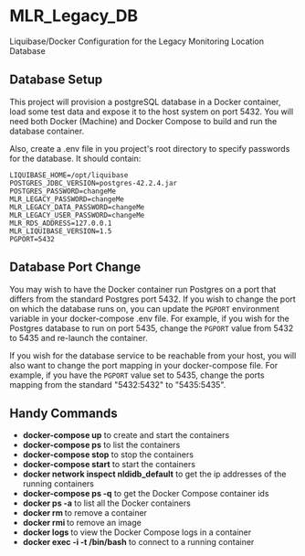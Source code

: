 # MLR_Legacy_DB
Liquibase/Docker Configuration for the Legacy Monitoring Location Database

## Database Setup
This project will provision a postgreSQL database in a Docker container, load some test data and expose it to the host system on port 5432. You will need both Docker (Machine) and Docker Compose to build and run the database container.

Also, create a .env file in you project's root directory to specify passwords for the database. It should contain:
```
LIQUIBASE_HOME=/opt/liquibase
POSTGRES_JDBC_VERSION=postgres-42.2.4.jar
POSTGRES_PASSWORD=changeMe
MLR_LEGACY_PASSWORD=changeMe
MLR_LEGACY_DATA_PASSWORD=changeMe
MLR_LEGACY_USER_PASSWORD=changeMe
MLR_RDS_ADDRESS=127.0.0.1
MLR_LIQUIBASE_VERSION=1.5
PGPORT=5432
```

## Database Port Change

You may wish to have the Docker container run Postgres on a port that differs from
the standard Postgres port 5432. If you wish to change the port on which the database
runs on, you can update the `PGPORT` environment variable in your docker-compose
.env file. For example, if you wish for the Postgres database to run on port 5435,
change the `PGPORT` value from 5432 to 5435 and re-launch the container.

If you wish for the database service to be reachable from your host, you will also
want to change the port mapping in your docker-compose file. For example, if you
have the `PGPORT` value set to 5435, change the ports mapping from the standard
"5432:5432" to "5435:5435".

## Handy Commands

* __docker-compose up__ to create and start the containers
* __docker-compose ps__ to list the containers
* __docker-compose stop__ to stop the containers
* __docker-compose start__ to start the containers
* __docker network inspect nldidb_default__ to get the ip addresses of the running containers
* __docker-compose ps -q__ to get the Docker Compose container ids
* __docker ps -a__ to list all the Docker containers
* __docker rm <containerId>__ to remove a container
* __docker rmi <imageId>__ to remove an image
* __docker logs <containerID>__ to view the Docker Compose logs in a container
* __docker exec -i -t <containerID> /bin/bash__ to connect to a running container
